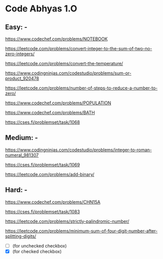 # Code Abhyas 1.O
 
## Easy: -

https://www.codechef.com/problems/NOTEBOOK  

https://leetcode.com/problems/convert-integer-to-the-sum-of-two-no-zero-integers/

https://leetcode.com/problems/convert-the-temperature/ 

https://www.codingninjas.com/codestudio/problems/sum-or-product_920478 

https://leetcode.com/problems/number-of-steps-to-reduce-a-number-to-zero/ 

https://www.codechef.com/problems/POPULATION 

https://www.codechef.com/problems/BATH 

https://cses.fi/problemset/task/1068 


## Medium: -

https://www.codingninjas.com/codestudio/problems/integer-to-roman-numeral_981307

https://cses.fi/problemset/task/1069 

https://leetcode.com/problems/add-binary/


## Hard: - 

https://www.codechef.com/problems/CHN15A 

https://cses.fi/problemset/task/1083 

https://leetcode.com/problems/strictly-palindromic-number/

https://leetcode.com/problems/minimum-sum-of-four-digit-number-after-splitting-digits/


- [ ] (for unchecked checkbox)
- [x] (for checked checkbox)